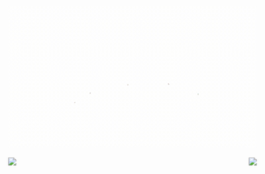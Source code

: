 <img align="right" src="https://github.com/beyond7/beyond7/raw/master/images/1.gif" style="margin-bottom: 20px;">
<img align="left" height="150px" src="https://github-readme-stats.vercel.app/api?username=beyond7&show_icons=true&theme=monokai&count_private=true">
<img align="right" height="150px" src="https://github-readme-stats.vercel.app/api/top-langs/?username=beyond7&layout=compact&theme=monokai&count_private=true">
